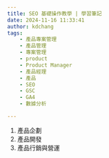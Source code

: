 ```yaml
---
title: SEO 基礎操作教學 | 學習筆記
date: 2024-11-16 11:33:41
author: kdchang
tags: 
    - 產品專案管理
    - 產品管理
    - 專案管理
    - product
    - Product Manager
    - 產品經理
    - 產品
    - SEO
    - GSC
    - GA4
    - 數據分析

---
```


1. 產品企劃
2. 產品開發
3. 產品行銷與營運